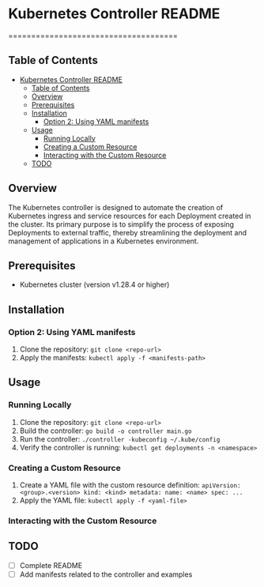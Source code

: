 # Kubernetes Controller README
=====================================

Table of Contents
-----------------

- [Kubernetes Controller README](#kubernetes-controller-readme)
  - [Table of Contents](#table-of-contents)
  - [Overview](#overview)
  - [Prerequisites](#prerequisites)
  - [Installation](#installation)
    - [Option 2: Using YAML manifests](#option-2-using-yaml-manifests)
  - [Usage](#usage)
    - [Running Locally](#running-locally)
    - [Creating a Custom Resource](#creating-a-custom-resource)
    - [Interacting with the Custom Resource](#interacting-with-the-custom-resource)
  - [TODO](#todo)

## Overview

 The Kubernetes controller is designed to automate the creation of Kubernetes ingress and service resources for each Deployment created in the cluster. Its primary purpose is to simplify the process of exposing Deployments to external traffic, thereby streamlining the deployment and management of applications in a Kubernetes environment.

## Prerequisites

* Kubernetes cluster (version v1.28.4 or higher)

## Installation

### Option 2: Using YAML manifests

1. Clone the repository: `git clone <repo-url>`
2. Apply the manifests: `kubectl apply -f <manifests-path>`

## Usage
### Running Locally

1. Clone the repository: `git clone <repo-url>`
2. Build the controller: `go build -o controller main.go`
3. Run the controller: `./controller -kubeconfig ~/.kube/config`
4. Verify the controller is running: `kubectl get deployments -n <namespace>`

### Creating a Custom Resource

1. Create a YAML file with the custom resource definition: `apiVersion: <group>.<version> kind: <kind> metadata: name: <name> spec: ...`
2. Apply the YAML file: `kubectl apply -f <yaml-file>`

### Interacting with the Custom Resource

## TODO 
- [ ] Complete README
- [ ] Add manifests related to the controller and examples
